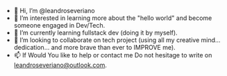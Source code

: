 - 👋 Hi, I’m @leandroseveriano
- 👀 I’m interested in learning more about the "hello world" and become someone engaged in Dev/Tech.
- 🌱 I’m currently learning fullstack dev (doing it by myself).
- 💞️ I’m looking to collaborate on tech project (using all my creative mind... dedication... and more brave than ever to IMPROVE me).
- 📫 If Would You like to help or contact me Do not hesitage to write on leandroseveriano@outlook.com.

<!---
leandroseveriano/leandroseveriano is a ✨ special ✨ repository because its `README.md` (this file) appears on your GitHub profile.
You can click the Preview link to take a look at your changes.
--->
